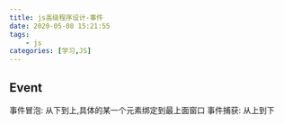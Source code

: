 ```yaml
---
title: js高级程序设计-事件
date: 2020-05-08 15:21:55
tags:
    - js
categories: [学习,JS]
---
```

## Event

事件冒泡: 从下到上,具体的某一个元素绑定到最上面窗口
事件捕获: 从上到下
<!-- more -->